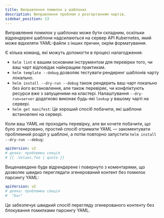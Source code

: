 ```yaml
---
title: Виправлення помилок у шаблонах
description: Виправлення проблем з розгортанням чартів.
sidebar_position: 13
---
```


Виправлення помилок у шаблонах може бути складним, оскільки відрендерені шаблони надсилаються на сервер API Kubernetes, який може відхиляти YAML-файли з інших причин, окрім форматування.

Є кілька команд, які можуть допомогти в процесі налагодження:

- `helm lint` є вашим основним інструментом для перевірки того, чи ваш чарт відповідає найкращим практикам.
- `helm template --debug` дозволяє тестувати рендеринг шаблонів чарту локально.
- `helm install --dry-run --debug` також рендерить ваш чарт локально без його встановлення, але також перевіряє, чи конфліктують ресурси вже з запущеними на кластері. Налаштування `--dry-run=server` додатково виконає будь-які `lookup` у вашому чарті на сервері.
- `helm get manifest`: Це хороший спосіб побачити, які шаблони встановлені на сервері.

Коли ваш YAML не проходить перевірку, але ви хочете побачити, що було згенеровано, простий спосіб отримати YAML — закоментувати проблемний розділ у шаблоні, а потім повторно запустити `helm install --dry-run --debug`:

```yaml
apiVersion: v2
# деяка: проблемна секція
# {{ .Values.foo | quote }}
```

Вищенаведене буде відрендерене і повернуто з коментарями, що дозволяє швидко переглядати згенерований контент без помилок парсингу YAML:

```yaml
apiVersion: v2
# деяка: проблемна секція
#  "bar"
```

Це забезпечує швидкий спосіб перегляду згенерованого контенту без блокування помилками парсингу YAML.
